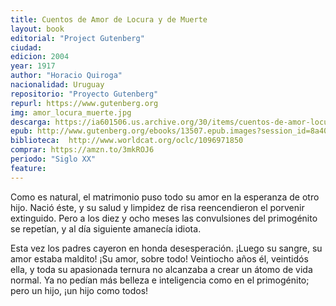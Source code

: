 ```yaml
---
title: Cuentos de Amor de Locura y de Muerte
layout: book
editorial: "Project Gutenberg"
ciudad:
edicion: 2004
year: 1917
author: "Horacio Quiroga"
nacionalidad: Uruguay
repositorio: "Proyecto Gutenberg"
repurl: https://www.gutenberg.org
img: amor_locura_muerte.jpg
descarga: https://ia601506.us.archive.org/30/items/cuentos-de-amor-locura-y-muerte-horacio-quiroga/Cuentos-de-amor_-locura-y-muerte-Horacio-Quiroga.pdf
epub: http://www.gutenberg.org/ebooks/13507.epub.images?session_id=8a4024cf856ba29732eb76440e3b05adf4b05442
biblioteca:  http://www.worldcat.org/oclc/1096971850
comprar: https://amzn.to/3mkROJ6
periodo: "Siglo XX"
feature: 
---
```

 
Como es natural, el matrimonio puso todo su amor en la esperanza de otro hijo. Nació éste, y su salud y limpidez de risa reencendieron el porvenir extinguido. Pero a los diez y ocho meses las convulsiones del primogénito se repetían, y al día siguiente amanecía idiota.
 
Esta vez los padres cayeron en honda desesperación. ¡Luego su sangre, su amor estaba maldito! ¡Su amor, sobre todo! Veintiocho años él, veintidós ella, y toda su apasionada ternura no alcanzaba a crear un átomo de vida normal. Ya no pedían más belleza e inteligencia como en el primogénito; pero un hijo, ¡un hijo como todos!

